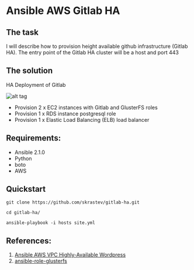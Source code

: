 # Ansible AWS Gitlab HA

## The task

I will describe how to provision height available github infrastructure (Gitlab HA). 
The entry point of the Gitlab HA cluster will be a host and port 443

## The solution

HA Deployment of Gitlab

 ![alt tag](http://https://github.com/skrastev/gitlab-ha/blob/master/HAGitlabDiagram_ver02.png)
 
 - Provision 2 x EC2 instances with Gitlab and GlusterFS roles
 - Provision 1 x RDS instance postgresql role
 - Provision 1 x Elastic Load Balancing (ELB) load balancer


## Requirements:

 - Ansible 2.1.0
 - Python
 - boto
 - AWS

## Quickstart

 ```shell
git clone https://github.com/skrastev/gitlab-ha.git

cd gitlab-ha/

ansible-playbook -i hosts site.yml
```

## References: 

1. [Ansible AWS VPC Highly-Available Wordpress]
2. [ansible-role-glusterfs]




[Ansible AWS VPC Highly-Available Wordpress]:https://rbgeek.wordpress.com/2015/08/03/highly-available-wordpress-installation-inside-aws-vpc-using-ansible/
[ansible-role-glusterfs]:https://github.com/skrastev/ansible-role-glusterfs

